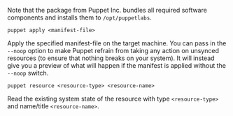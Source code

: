 Note that the package from Puppet Inc. bundles all required software components and installs them to `/opt/puppetlabs`.

```
puppet apply <manifest-file>
```

Apply the specified manifest-file on the target machine. You can pass in the `--noop` option to make Puppet refrain from taking any action on unsynced resources (to ensure that nothing breaks on your system). It will instead give you a preview of what will happen if the manifest is applied without the `--noop` switch.

```
puppet resource <resource-type> <resource-name>
```

Read the existing system state of the resource with type `<resource-type>` and name/title `<resource-name>`.
